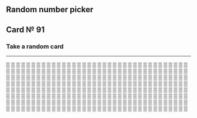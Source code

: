 ## Random number picker 

## Card № 91

### Take a random card
----
[▒](59.md) [▒](4.md) [▒](60.md) [▒](82.md) [▒](84.md) [▒](28.md) [▒](4.md) [▒](81.md) [▒](27.md) [▒](44.md) [▒](0.md) [▒](15.md) [▒](28.md) [▒](7.md) [▒](98.md) [▒](72.md) [▒](25.md) [▒](22.md) [▒](61.md) [▒](15.md) [▒](76.md) [▒](74.md) [▒](19.md) [▒](10.md) [▒](56.md) [▒](75.md) [▒](86.md) [▒](76.md) [▒](42.md) [▒](18.md) [▒](35.md) [▒](1.md) [▒](61.md) [▒](14.md) [▒](92.md) [▒](63.md) [▒](89.md) [▒](0.md) [▒](27.md) [▒](65.md) [▒](30.md) [▒](55.md) [▒](46.md) [▒](39.md) [▒](88.md) [▒](47.md) [▒](58.md) [▒](7.md) [▒](22.md) [▒](7.md) [▒](17.md) [▒](66.md) [▒](43.md) [▒](95.md) [▒](15.md) [▒](8.md) [▒](90.md) [▒](93.md) [▒](88.md) [▒](51.md) [▒](90.md) [▒](57.md) [▒](41.md) [▒](54.md) [▒](94.md) [▒](50.md) [▒](63.md) [▒](49.md) [▒](10.md) [▒](19.md) [▒](2.md) [▒](83.md) [▒](83.md) [▒](45.md) [▒](97.md) [▒](5.md) [▒](26.md) [▒](71.md) [▒](24.md) [▒](30.md) [▒](44.md) [▒](6.md) [▒](80.md) [▒](95.md) [▒](74.md) [▒](11.md) [▒](8.md) [▒](79.md) [▒](78.md) [▒](33.md) [▒](34.md) [▒](7.md) [▒](70.md) [▒](51.md) [▒](20.md) [▒](74.md) [▒](19.md) [▒](47.md) [▒](89.md) [▒](66.md) [▒](95.md) [▒](64.md) [▒](34.md) [▒](33.md) [▒](73.md) [▒](50.md) [▒](4.md) [▒](81.md) [▒](83.md) [▒](3.md) [▒](85.md) [▒](0.md) [▒](17.md) [▒](62.md) [▒](71.md) [▒](46.md) [▒](76.md) [▒](56.md) [▒](8.md) [▒](99.md) [▒](96.md) [▒](99.md) [▒](3.md) [▒](92.md) [▒](57.md) [▒](72.md) [▒](66.md) [▒](3.md) [▒](29.md) [▒](49.md) [▒](92.md) [▒](52.md) [▒](91.md) [▒](43.md) [▒](85.md) [▒](58.md) [▒](56.md) [▒](0.md) [▒](52.md) [▒](85.md) [▒](31.md) [▒](77.md) [▒](14.md) [▒](54.md) [▒](66.md) [▒](96.md) [▒](79.md) [▒](52.md) [▒](94.md) [▒](47.md) [▒](61.md) [▒](16.md) [▒](16.md) [▒](39.md) [▒](99.md) [▒](35.md) [▒](48.md) [▒](63.md) [▒](17.md) [▒](31.md) [▒](24.md) [▒](57.md) [▒](41.md) [▒](58.md) [▒](62.md) [▒](79.md) [▒](83.md) [▒](53.md) [▒](80.md) [▒](84.md) [▒](29.md) [▒](10.md) [▒](13.md) [▒](85.md) [▒](87.md) [▒](32.md) [▒](54.md) [▒](64.md) [▒](72.md) [▒](68.md) [▒](2.md) [▒](94.md) [▒](60.md) [▒](87.md) [▒](11.md) [▒](32.md) [▒](55.md) [▒](31.md) [▒](46.md) [▒](80.md) [▒](75.md) [▒](89.md) [▒](67.md) [▒](21.md) [▒](97.md) [▒](51.md) [▒](40.md) [▒](50.md) [▒](25.md) [▒](69.md) [▒](1.md) [▒](57.md) [▒](70.md) [▒](26.md) [▒](62.md) [▒](1.md) [▒](40.md) [▒](27.md) [▒](53.md) [▒](91.md) [▒](16.md) [▒](75.md) [▒](24.md) [▒](92.md) [▒](80.md) [▒](35.md) [▒](8.md) [▒](20.md) [▒](77.md) [▒](98.md) [▒](65.md) [▒](91.md) [▒](93.md) [▒](88.md) [▒](33.md) [▒](42.md) [▒](6.md) [▒](67.md) [▒](84.md) [▒](77.md) [▒](24.md) [▒](48.md) [▒](65.md) [▒](30.md) [▒](79.md) [▒](49.md) [▒](64.md) [▒](86.md) [▒](73.md) [▒](65.md) [▒](69.md) [▒](3.md) [▒](71.md) [▒](73.md) [▒](43.md) [▒](37.md) [▒](64.md) [▒](93.md) [▒](91.md) [▒](18.md) [▒](40.md) [▒](36.md) [▒](38.md) [▒](70.md) [▒](59.md) [▒](23.md) [▒](22.md) [▒](25.md) [▒](9.md) [▒](41.md) [▒](86.md) [▒](1.md) [▒](45.md) [▒](48.md) [▒](35.md) [▒](34.md) [▒](53.md) [▒](60.md) [▒](69.md) [▒](42.md) [▒](73.md) [▒](40.md) [▒](20.md) [▒](2.md) [▒](53.md) [▒](87.md) [▒](37.md) [▒](67.md) [▒](45.md) [▒](11.md) [▒](12.md) [▒](10.md) [▒](36.md) [▒](14.md) [▒](59.md) [▒](42.md) [▒](36.md) [▒](62.md) 